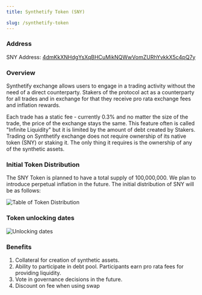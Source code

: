 ```yaml
---
title: Synthetify Token (SNY)

slug: /synthetify-token
---
```


### Address

SNY Address: [4dmKkXNHdgYsXqBHCuMikNQWwVomZURhYvkkX5c4pQ7y](https://explorer.solana.com/address/4dmKkXNHdgYsXqBHCuMikNQWwVomZURhYvkkX5c4pQ7y)

### Overview

Synthetify exchange allows users to engage in a trading activity without the need of a direct counterparty. Stakers of the protocol act as a counterparty for all trades and in exchange for that they receive pro rata exchange fees and inflation rewards.

Each trade has a static fee - currently 0.3% and no matter the size of the trade, the price of the exchange stays the same. This feature often is called "Infinite Liquidity" but it is limited by the amount of debt created by Stakers. Trading on Synthetify exchange does not require ownership of its native token (SNY) or staking it. The only thing it requires is the ownership of any of the synthetic assets.

### Initial Token Distribution

The SNY Token is planned to have a total supply of 100,000,000. We plan to introduce perpetual inflation in the future. The initial distribution of SNY will be as follows:

![Table of Token Distribution](https://i.imgur.com/hT7UZ6H.png)

### Token unlocking dates

![Unlocking dates](https://i.imgur.com/2w1yWSE.png)

### Benefits

1. Collateral for creation of synthetic assets.
2. Ability to participate in debt pool. Participants earn pro rata fees for providing liquidity.
3. Vote in governance decisions in the future.
4. Discount on fee when using swap
